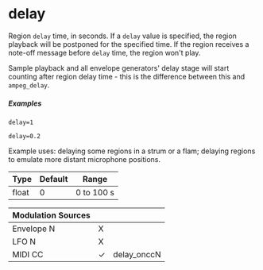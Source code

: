 ---
---
# delay

Region `delay` time, in seconds. If a `delay` value is specified, the region
playback will be postponed for the specified time. If the region receives a
note-off message before `delay` time, the region won't play.

Sample playback and all envelope generators' delay stage will start counting
after region delay time - this is the difference between this and `ampeg_delay`.

##### Examples

```
delay=1

delay=0.2
```

Example uses: delaying some regions in a strum or a flam;
delaying regions to emulate more distant microphone positions.

| Type  | Default | Range      |
| ---   | ---     | ---        |
| float | 0       | 0 to 100 s |

| Modulation Sources |     |             |
| ---                | --- | ---         |
| Envelope N         |  X  |             |
| LFO N              |  X  |             |
| MIDI CC            |  ✓  | delay_onccN |

